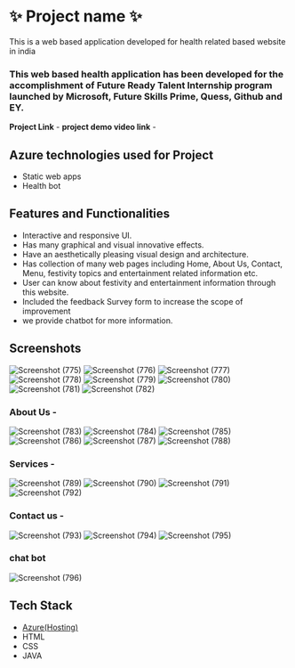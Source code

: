 # ✨  Project name ✨

This is a web based application developed for health related based website in india

### This web based health application has been developed for the accomplishment of Future Ready Talent Internship program launched by Microsoft, Future Skills Prime, Quess, Github and EY.


**Project Link** -
**project demo video link** - 

## Azure technologies used for Project

- Static web apps
- Health bot

## Features and Functionalities 

- Interactive and responsive UI.
- Has many graphical and visual innovative effects.
- Have an aesthetically pleasing visual design and architecture.
- Has collection of many web pages including Home, About Us, Contact, Menu, festivity topics and entertainment related information etc.
- User can know about festivity and entertainment information through this website.
- Included the feedback Survey form to increase the scope of improvement 
- we provide chatbot for more information.
## Screenshots
![Screenshot (775)](https://user-images.githubusercontent.com/117725714/207239097-80e3ddaa-ad7c-4bab-ace8-42426f1f0114.png)
![Screenshot (776)](https://user-images.githubusercontent.com/117725714/207239103-9cd9770d-c8c6-4e3b-a5cb-128dfeb9687a.png)
![Screenshot (777)](https://user-images.githubusercontent.com/117725714/207239110-1ad4a513-f99a-4e58-b409-4efece8982e7.png)
![Screenshot (778)](https://user-images.githubusercontent.com/117725714/207239133-44043b2d-9f2b-4078-a885-eb13d25ec45e.png)
![Screenshot (779)](https://user-images.githubusercontent.com/117725714/207239157-3fc60265-580a-403a-bb25-e40b780a4155.png)
![Screenshot (780)](https://user-images.githubusercontent.com/117725714/207239168-767d7dd7-4936-4002-8227-971326c9b1dc.png)
![Screenshot (781)](https://user-images.githubusercontent.com/117725714/207239171-3aac31e6-615d-4fe6-8dc9-d6f98b389863.png)
![Screenshot (782)](https://user-images.githubusercontent.com/117725714/207239183-53bbb03c-927e-416a-9994-ae17536199c3.png)

### About Us -
![Screenshot (783)](https://user-images.githubusercontent.com/117725714/207239466-cc650d69-cb4c-4287-8ba1-fb723e524782.png)
![Screenshot (784)](https://user-images.githubusercontent.com/117725714/207239483-698e392c-2cb7-4317-8fa0-cd38b5356a1c.png)
![Screenshot (785)](https://user-images.githubusercontent.com/117725714/207239501-a21e1cae-15f9-4f2e-b4ae-4a71554a4228.png)
![Screenshot (786)](https://user-images.githubusercontent.com/117725714/207239508-627ce358-ccb5-497b-a170-50a47c5787c3.png)
![Screenshot (787)](https://user-images.githubusercontent.com/117725714/207239523-b39bbc40-e373-4774-89ee-319a25fbfcf7.png)
![Screenshot (788)](https://user-images.githubusercontent.com/117725714/207239545-812728b0-b5cf-482e-9f3c-d7da8b86e5a9.png)

### Services -
![Screenshot (789)](https://user-images.githubusercontent.com/117725714/207239744-22c91ff4-8dde-4d87-9f3e-eddfa3404e39.png)
![Screenshot (790)](https://user-images.githubusercontent.com/117725714/207239767-1e27282f-6c30-441b-9165-bb390313e301.png)
![Screenshot (791)](https://user-images.githubusercontent.com/117725714/207239779-9b05bd7a-96a4-4e23-bcbd-53d8706f62b5.png)
![Screenshot (792)](https://user-images.githubusercontent.com/117725714/207239788-f63e8553-3c39-4c5a-97d2-d769290711e7.png)

### Contact us -
![Screenshot (793)](https://user-images.githubusercontent.com/117725714/207240022-9e57ae6b-b15c-4436-92bf-bae76ec873e9.png)
![Screenshot (794)](https://user-images.githubusercontent.com/117725714/207240032-eb800c25-747f-4b41-aadf-594a68002f73.png)
![Screenshot (795)](https://user-images.githubusercontent.com/117725714/207240051-e24ababb-ec4d-48ca-8783-b349379ee10e.png)

### chat bot
![Screenshot (796)](https://user-images.githubusercontent.com/117725714/207240176-8b38439d-caff-48b4-92e7-f4728e3fbf72.png)

## Tech Stack 

- [Azure(Hosting)](https://azure.microsoft.com/en-in/features/azure-portal/)
- HTML
- CSS
- JAVA

